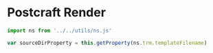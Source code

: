 # Postcraft Render

```javascript
import ns from '../../utils/ns.js'

var sourceDirProperty = this.getProperty(ns.trm.templateFilename)
